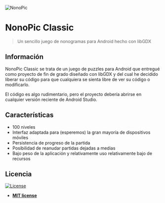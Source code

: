 ![NonoPic](https://www.adrianjg.es/assets/img/nonopic.jpg)
# NonoPic Classic
> Un sencillo juego de nonogramas para Android hecho con libGDX

## Información
NonoPic Classic se trata de un juego de puzzles para Android que entregué como proyecto de fin de grado diseñado con libGDX y del cual he decidido liberar su código para que cualquiera se sienta libre de ver su código o modificarlo.

El código es algo rudimentario, pero el proyecto debería abrirse en cualquier versión reciente de Android Studio.

## Características
- 100 niveles
- Interfaz adaptada para (esperemos) la gran mayoría de dispositivos móviles
- Persistencia de progreso de la partida
- Posibilidad de reanudar partidas dejadas a medias
- Bajo peso de la aplicación y relativamente uso relativamente bajo de recursos

## Licencia

[![License](http://img.shields.io/:license-mit-blue.svg?style=flat-square)](http://badges.mit-license.org)

- **[MIT license](http://opensource.org/licenses/mit-license.php)**
